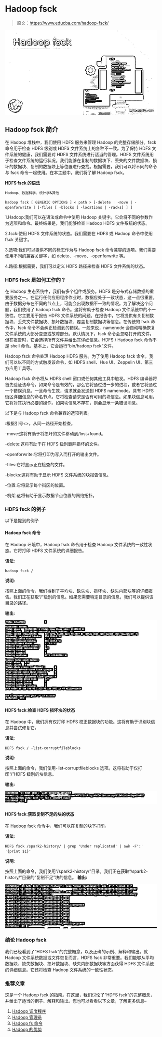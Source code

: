 # Hadoop fsck

> 原文：<https://www.educba.com/hadoop-fsck/>

![Hadoop fsck](img/e619e66c1f3f63a84ab655396d6715fe.png)



## Hadoop fsck 简介

在 Hadoop 堆栈中，我们使用 HDFS 服务来管理 Hadoop 的完整存储部分。fsck 命令用于检查 HDFS 级别或 HDFS 文件系统上的各种不一致。为了保持 HDFS 文件系统的健康，我们需要对 HDFS 文件系统进行适当的管理。HDFS 文件系统用于检查文件系统的运行状况。我们能够在复制的数据块下、丢失的文件数据块、损坏的数据块、复制的数据块上等位置进行查找。根据需要，我们可以将不同的命令与 fsck 命令一起使用。在本主题中，我们将了解 Hadoop fsck。

**HDFS fsck 的语法**

<small>Hadoop、数据科学、统计学&其他</small>

`hadoop fsck [ GENERIC OPTIONS ] < path > [-delete | -move | -openforwrite ] [-files [ -blocks [ -locations | -racks] ] ]`

1.Hadoop:我们可以在语法或命令中使用 Hadoop 关键字。它会将不同的参数作为选项和命令。最终结果是，我们能够检查 Hadoop HDFS 文件系统的状态。

2.fsck:使用 HDFS 文件系统的状态。我们需要在 HDFS 或 Hadoop 命令中使用 fsck 关键字。

3.选项:我们可以提供不同的标志作为与 Hadoop fsck 命令兼容的选项。我们需要使用不同的兼容关键字，如 delete、-move、-openforwrite 等。

4.路径:根据需要，我们可以定义 HDFS 路径来检查 HDFS 文件系统的状态。

### HDFS fsck 是如何工作的？

在 Hadoop 生态系统中，我们有多个组件或服务。HDFS 是分布式存储数据的重要服务之一。在运行任何应用程序作业时，数据应处于一致状态，这一点很重要。由于数据分布在不同的节点上，可能会出现数据不一致的情况。为了解决这个问题，我们使用了 hadoop fsck 命令。这将有助于检查 Hadoop 文件系统中的不一致性。它主要用于报告 HDFS 文件系统的问题。在报告中，它将提供有关复制数据块、丢失文件数据块、损坏数据块、覆盖复制数据块等信息。在传统的 fsck 命令中，fsck 命令不会纠正检测到的错误。一般来说，namenode 会自动精确恢复文件系统的大部分变更或故障部分。默认情况下，fsck 命令会忽略打开的文件，但在报告时，它会选择所有文件并给出其详细信息。HDFS / Hadoop fsck 命令不是 shell 命令。基本上，它会运行“bin/hadoop fsck”文件。

Hadoop fsck 命令处理 Hadoop HDFS 服务。为了使用 Hadoop fsck 命令，我们可以以不同的方式触发该命令，如 HDFS shell、Hue UI、Zeppelin UI、第三方应用工具等。

Hadoop fsck 命令将从 HDFS shell 窗口或任何其他工具中触发。HDFS 编译器将首先验证该命令。如果命令是有效的，那么它将通过进一步的进程，或者它将通过一个错误消息。一旦命令生效，请求就会发送到 HDFS namenode。具有 HDFS 街区详细信息的命名节点。它将检查请求是否有可用的块信息。如果块信息可用，它将对其执行必要的操作。如果块信息不存在，则会显示一条错误消息。

以下是与 Hadoop fsck 命令兼容的选项列表。

<path>:根据引号<>，从同一路径开始检查。</path>

-move:这将有助于将损坏的文件移动到/lost+found。

-delete:这将有助于在 HDFS 级别删除损坏的文件。

-openforwrite:它将打印为写入而打开的输出文件。

-files:它将显示正在检查的文件。

-blocks:这将有助于显示 HDFS 文件系统的块报告信息。

-位置:它将显示每个街区的位置。

-机架:这将有助于显示数据节点位置的网络拓扑。

### HDFS fsck 的例子

以下是提到的例子

#### Hadoop fsck 命令

在 Hadoop 环境中，Hadoop fsck 命令用于检查 Hadoop 文件系统的一致性状态。它将打印 HDFS 文件系统的详细报告。

**语法:**

`hadoop fsck /`

**说明:**

按照上面的命令，我们得到了平均块、缺失块、损坏块、缺失内部块等的详细报告。我们正在获取“/”级别的信息。如果您需要特定目录的信息，我们可以提供该目录的路径。

**输出:**

![Hadoop fsck output 1](img/b0fe7cc8a9d4b7fcf3f64adad79b42b7.png)



#### HDFS fsck:检查 HDFS 损坏块的状态

在 Hadoop 中，我们拥有仅打印 HDFS 校正数据块的功能。这将有助于识别块信息并尝试修复它。

**语法:**

`HDFS fsck / -list-corruptfileblocks`

**说明:**

按照上面的命令，我们使用-list-corruptfileblocks 选项。这将有助于仅打印“/”HDFS 级别的块信息。

**输出:**

![Hadoop fsck output 2](img/0250b95e063a553b9001b0bd7fa32125.png)



#### HDFS fsck:获取复制不足的块的状态

在 Hadoop fsck 命令中，我们可以在复制的块下打印。

**语法:**

`HDFS fsck /spark2-history/ | grep 'Under replicated' | awk -F':' '{print $1}'`

**说明:**

按照上面的命令，我们使用“/spark2-history/”目录。我们正在获取“/spark2-history/”目录的“复制不足”块的信息。
**输出:**

![output 3](img/fe026afdaf2047f6b8a6e8ca7215b6d3.png)



### 结论 Hadoop fsck

我们已经看到了“HDFS fsck”的完整概念，以及正确的示例、解释和输出。就 Hadoop 文件系统数据或文件恢复而言，HDFS fsck 非常重要。我们能够从平均数据块、缺失数据块、损坏数据块、缺失内部数据块等方面获得 HDFS 文件系统的详细信息。它还将检查 Hadoop 文件系统的一致性状态。

### 推荐文章

这是一个 Hadoop fsck 的指南。在这里，我们讨论了“HDFS fsck”的完整概念，并给出了适当的例子、解释和输出。您也可以看看以下文章，了解更多信息–

1.  [Hadoop 调度程序](https://www.educba.com/hadoop-schedulers/)
2.  [Hadoop 管理员](https://www.educba.com/hadoop-administrator/)
3.  [Hadoop fs 命令](https://www.educba.com/hadoop-fs-commands/)
4.  [Hadoop 的优势](https://www.educba.com/advantages-of-hadoop/)





